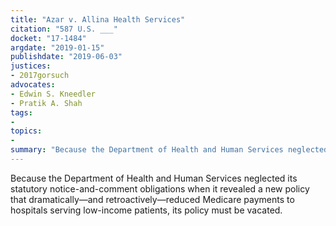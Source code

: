 ```yaml
---
title: "Azar v. Allina Health Services"
citation: "587 U.S. ___"
docket: "17-1484"
argdate: "2019-01-15"
publishdate: "2019-06-03"
justices:
- 2017gorsuch
advocates:
- Edwin S. Kneedler
- Pratik A. Shah
tags:
- 
topics:
- 
summary: "Because the Department of Health and Human Services neglected its statutory notice-and-comment obligations when it revealed a new policy that dramatically—and retroactively—reduced Medicare payments to hospitals serving low-income patients, its policy must be vacated."
---
```

Because the Department of Health and Human Services neglected its statutory notice-and-comment obligations when it revealed a new policy that dramatically—and retroactively—reduced Medicare payments to hospitals serving low-income patients, its policy must be vacated.